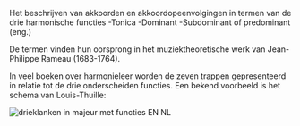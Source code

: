 Het beschrijven van akkoorden en akkoordopeenvolgingen in termen van de drie harmonische functies
-Tonica
-Dominant
-Subdominant of predominant (eng.)

De termen vinden hun oorsprong in het muziektheoretische werk van Jean-Philippe Rameau (1683-1764).

In veel boeken over harmonieleer worden de zeven trappen gepresenteerd in relatie tot de drie onderscheiden functies. Een bekend voorbeeld is het schema van Louis-Thuille: 

![drieklanken in majeur met functies EN NL](https://skole.nl/images/drieklanken_in_majeur_met_functies_EN_NL.jpg)


